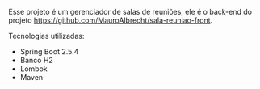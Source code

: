 Esse projeto é um gerenciador de salas de reuniões, ele é o back-end do projeto https://github.com/MauroAlbrecht/sala-reuniao-front.

Tecnologias utilizadas:
- Spring Boot 2.5.4
- Banco H2
- Lombok
- Maven
